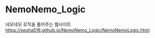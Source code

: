 # NemoNemo_Logic
 네모네모 로직을 풀어주는 웹사이트  
 https://seuha516.github.io/NemoNemo_Logic/NemoNemoLogic.html
